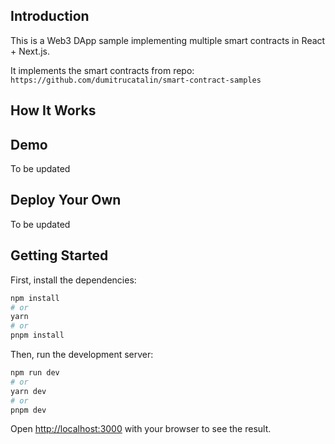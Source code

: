 ## Introduction

This is a Web3 DApp sample implementing multiple smart contracts in React + Next.js.

It implements the smart contracts from repo: `https://github.com/dumitrucatalin/smart-contract-samples`

## How It Works

## Demo

To be updated

## Deploy Your Own

To be updated

## Getting Started

First, install the dependencies:

```bash
npm install
# or
yarn
# or
pnpm install
```

Then, run the development server:

```bash
npm run dev
# or
yarn dev
# or
pnpm dev
```

Open [http://localhost:3000](http://localhost:3000) with your browser to see the result.
